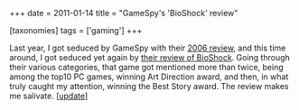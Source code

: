 +++
date = 2011-01-14
title = "GameSpy's 'BioShock' review"

[taxonomies]
tags = ['gaming']
+++

Last year, I got seduced by GameSpy with their [2006 review], and this
time around, I got seduced yet again by [their review of BioShock].
Going through their various categories, that game got mentioned more
than twice, being among the top10 PC games, winning Art Direction award,
and then, in what truly caught my attention, winning the Best Story
award. The review makes me salivate. [[update]]

  [2006 review]: https://web.archive.org/web/20120603023844/http://goty.gamespy.com/2006
  [their review of BioShock]: https://web.archive.org/web/20131030142800/http://goty.gamespy.com/2007/special/22.html
  [update]: http://tshepang.net/bioshock
